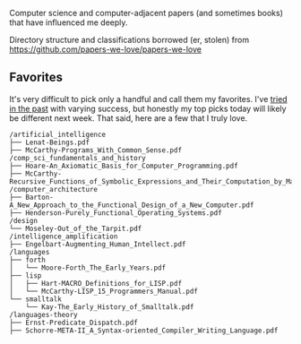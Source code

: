 Computer science and computer-adjacent papers (and sometimes books) that have influenced me deeply.

Directory structure and classifications borrowed (er, stolen) from https://github.com/papers-we-love/papers-we-love

## Favorites

It's very difficult to pick only a handful and call them my favorites. I've [tried in the past](http://blog.fogus.me/2011/09/08/10-technical-papers-every-programmer-should-read-at-least-twice/) with varying success, but honestly my top picks today will likely be different next week. That said, here are a few that I truly love.

    /artificial_intelligence
    ├── Lenat-Beings.pdf
    ├── McCarthy-Programs_With_Common_Sense.pdf
	/comp_sci_fundamentals_and_history
    ├── Hoare-An_Axiomatic_Basis_for_Computer_Programming.pdf
    ├── McCarthy-Recursive_Functions_of_Symbolic_Expressions_and_Their_Computation_by_Machine_Part_1.pdf
	/computer_architecture
    ├── Barton-A_New_Approach_to_the_Functional_Design_of_a_New_Computer.pdf
	├── Henderson-Purely_Functional_Operating_Systems.pdf
	/design
    └── Moseley-Out_of_the_Tarpit.pdf
	/intelligence_amplification
    ├── Engelbart-Augmenting_Human_Intellect.pdf
	/languages
    ├── forth
    │   └── Moore-Forth_The_Early_Years.pdf
    ├── lisp
    │   ├── Hart-MACRO_Definitions_for_LISP.pdf
    │   └── McCarthy-LISP_15_Programmers_Manual.pdf
	└── smalltalk
	    └── Kay-The_Early_History_of_Smalltalk.pdf
	/languages-theory
    ├── Ernst-Predicate_Dispatch.pdf
    ├── Schorre-META-II_A_Syntax-oriented_Compiler_Writing_Language.pdf
	

